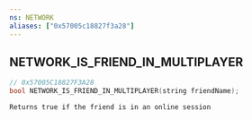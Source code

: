 ```yaml
---
ns: NETWORK
aliases: ["0x57005c18827f3a28"]
---
```

## NETWORK_IS_FRIEND_IN_MULTIPLAYER

```c
// 0x57005C18827F3A28
bool NETWORK_IS_FRIEND_IN_MULTIPLAYER(string friendName);
```

```
Returns true if the friend is in an online session
```
